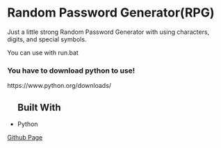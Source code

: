 <h1> Random Password Generator(RPG) </h1>
<p> Just a little strong Random Password Generator with using characters, digits, and special symbols. </p>
<p> You can use with run.bat </p>


<h3> You have to download python to use! </h3>
https://www.python.org/downloads/

<ul> <h2> Built With </h2>
<li>Python</li>
</ul>


<a href=https://github.com/CenkAk/RPG>Github Page</a>
